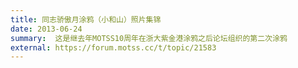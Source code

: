 ```yaml
---
title: 同志骄傲月涂鸦（小和山）照片集锦
date: 2013-06-24
summary:  这是继去年MOTSS10周年在浙大紫金港涂鸦之后论坛组织的第二次涂鸦
external: https://forum.motss.cc/t/topic/21583
---
```

